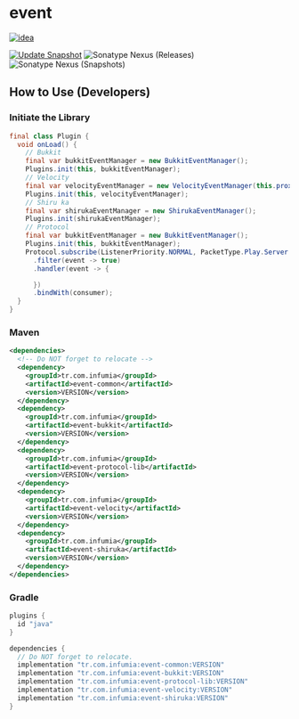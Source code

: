 # event
[![idea](https://www.elegantobjects.org/intellij-idea.svg)](https://www.jetbrains.com/idea/)

[![Update Snapshot](https://github.com/Infumia/event/actions/workflows/snapshot.yml/badge.svg)](https://github.com/Infumia/event/actions/workflows/snapshot.yml)
![Sonatype Nexus (Releases)](https://img.shields.io/nexus/r/tr.com.infumia/EventCommon?label=maven-central&server=https%3A%2F%2Foss.sonatype.org%2F)
![Sonatype Nexus (Snapshots)](https://img.shields.io/nexus/s/tr.com.infumia/EventCommon?label=maven-central&server=https%3A%2F%2Foss.sonatype.org)
## How to Use (Developers)
### Initiate the Library
```java
final class Plugin {
  void onLoad() {
    // Bukkit
    final var bukkitEventManager = new BukkitEventManager();
    Plugins.init(this, bukkitEventManager);
    // Velocity
    final var velocityEventManager = new VelocityEventManager(this.proxyServer);
    Plugins.init(this, velocityEventManager);
    // Shiru ka
    final var shirukaEventManager = new ShirukaEventManager();
    Plugins.init(shirukaEventManager);
    // Protocol
    final var bukkitEventManager = new BukkitEventManager();
    Plugins.init(this, bukkitEventManager);
    Protocol.subscribe(ListenerPriority.NORMAL, PacketType.Play.Server.EXPLOSION)
      .filter(event -> true)
      .handler(event -> {

      })
      .bindWith(consumer);
  }
}
```
### Maven
```xml
<dependencies>
  <!-- Do NOT forget to relocate -->
  <dependency>
    <groupId>tr.com.infumia</groupId>
    <artifactId>event-common</artifactId>
    <version>VERSION</version>
  </dependency>
  <dependency>
    <groupId>tr.com.infumia</groupId>
    <artifactId>event-bukkit</artifactId>
    <version>VERSION</version>
  </dependency>
  <dependency>
    <groupId>tr.com.infumia</groupId>
    <artifactId>event-protocol-lib</artifactId>
    <version>VERSION</version>
  </dependency>
  <dependency>
    <groupId>tr.com.infumia</groupId>
    <artifactId>event-velocity</artifactId>
    <version>VERSION</version>
  </dependency>
  <dependency>
    <groupId>tr.com.infumia</groupId>
    <artifactId>event-shiruka</artifactId>
    <version>VERSION</version>
  </dependency>
</dependencies>
```
### Gradle
```groovy
plugins {
  id "java"
}

dependencies {
  // Do NOT forget to relocate.
  implementation "tr.com.infumia:event-common:VERSION"
  implementation "tr.com.infumia:event-bukkit:VERSION"
  implementation "tr.com.infumia:event-protocol-lib:VERSION"
  implementation "tr.com.infumia:event-velocity:VERSION"
  implementation "tr.com.infumia:event-shiruka:VERSION"
}
```
